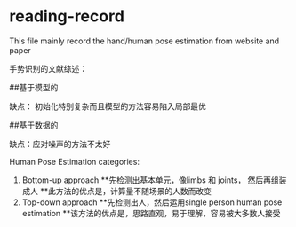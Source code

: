 # reading-record

This file mainly record the hand/human pose estimation from website and paper

手势识别的文献综述：

##基于模型的

缺点： 初始化特别复杂而且模型的方法容易陷入局部最优

##基于数据的

缺点：应对噪声的方法不太好

Human Pose Estimation categories:

1. Bottom-up approach
**先检测出基本单元，像limbs 和 joints， 然后再组装成人
**此方法的优点是，计算量不随场景的人数而改变
2. Top-down approach
**先检测出人，然后运用single person human pose estimation
**该方法的优点是，思路直观，易于理解，容易被大多数人接受
